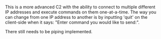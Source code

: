 This is a more advanced C2 with the ability to connect to multiple different IP addresses and execute commands on them one-at-a-time. 
The way you can change from one IP address to another is by inputting 'quit' on the client-side when it says: "Enter command you would like to send:". 

There still needs to be piping implemented.
